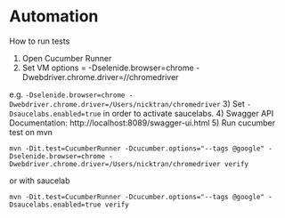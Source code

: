 # Automation
How to run tests
1) Open Cucumber Runner
2) Set VM options = -Dselenide.browser=chrome -Dwebdriver.chrome.driver=/<path to chrome driver>/chromedriver

e.g. `-Dselenide.browser=chrome -Dwebdriver.chrome.driver=/Users/nicktran/chromedriver`
3) Set `-Dsaucelabs.enabled=true` in order to activate saucelabs.
4) Swagger API Documentation: http://localhost:8089/swagger-ui.html
5) Run cucumber test on mvn

`mvn -Dit.test=CucumberRunner -Dcucumber.options="--tags @google" -Dselenide.browser=chrome -Dwebdriver.chrome.driver=/Users/nicktran/chromedriver verify`

or with saucelab 

`mvn -Dit.test=CucumberRunner -Dcucumber.options="--tags @google" -Dsaucelabs.enabled=true verify`